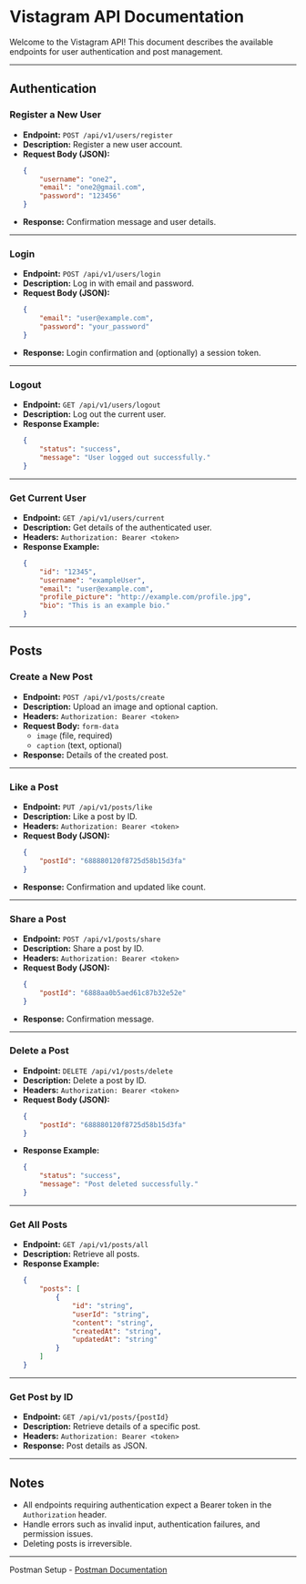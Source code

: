 # Vistagram API Documentation

Welcome to the Vistagram API! This document describes the available endpoints for user authentication and post management.

---

## Authentication

### Register a New User

- **Endpoint:** `POST /api/v1/users/register`
- **Description:** Register a new user account.
- **Request Body (JSON):**
    ```json
    {
        "username": "one2",
        "email": "one2@gmail.com",
        "password": "123456"
    }
    ```
- **Response:** Confirmation message and user details.

---

### Login

- **Endpoint:** `POST /api/v1/users/login`
- **Description:** Log in with email and password.
- **Request Body (JSON):**
    ```json
    {
        "email": "user@example.com",
        "password": "your_password"
    }
    ```
- **Response:** Login confirmation and (optionally) a session token.

---

### Logout

- **Endpoint:** `GET /api/v1/users/logout`
- **Description:** Log out the current user.
- **Response Example:**
    ```json
    {
        "status": "success",
        "message": "User logged out successfully."
    }
    ```

---

### Get Current User

- **Endpoint:** `GET /api/v1/users/current`
- **Description:** Get details of the authenticated user.
- **Headers:** `Authorization: Bearer <token>`
- **Response Example:**
    ```json
    {
        "id": "12345",
        "username": "exampleUser",
        "email": "user@example.com",
        "profile_picture": "http://example.com/profile.jpg",
        "bio": "This is an example bio."
    }
    ```

---

## Posts

### Create a New Post

- **Endpoint:** `POST /api/v1/posts/create`
- **Description:** Upload an image and optional caption.
- **Headers:** `Authorization: Bearer <token>`
- **Request Body:** `form-data`
    - `image` (file, required)
    - `caption` (text, optional)
- **Response:** Details of the created post.

---

### Like a Post

- **Endpoint:** `PUT /api/v1/posts/like`
- **Description:** Like a post by ID.
- **Headers:** `Authorization: Bearer <token>`
- **Request Body (JSON):**
    ```json
    {
        "postId": "688880120f8725d58b15d3fa"
    }
    ```
- **Response:** Confirmation and updated like count.

---

### Share a Post

- **Endpoint:** `POST /api/v1/posts/share`
- **Description:** Share a post by ID.
- **Headers:** `Authorization: Bearer <token>`
- **Request Body (JSON):**
    ```json
    {
        "postId": "6888aa0b5aed61c87b32e52e"
    }
    ```
- **Response:** Confirmation message.

---

### Delete a Post

- **Endpoint:** `DELETE /api/v1/posts/delete`
- **Description:** Delete a post by ID.
- **Headers:** `Authorization: Bearer <token>`
- **Request Body (JSON):**
    ```json
    {
        "postId": "688880120f8725d58b15d3fa"
    }
    ```
- **Response Example:**
    ```json
    {
        "status": "success",
        "message": "Post deleted successfully."
    }
    ```

---

### Get All Posts

- **Endpoint:** `GET /api/v1/posts/all`
- **Description:** Retrieve all posts.
- **Response Example:**
    ```json
    {
        "posts": [
            {
                "id": "string",
                "userId": "string",
                "content": "string",
                "createdAt": "string",
                "updatedAt": "string"
            }
        ]
    }
    ```

---

### Get Post by ID

- **Endpoint:** `GET /api/v1/posts/{postId}`
- **Description:** Retrieve details of a specific post.
- **Headers:** `Authorization: Bearer <token>`
- **Response:** Post details as JSON.

---

## Notes

- All endpoints requiring authentication expect a Bearer token in the `Authorization` header.
- Handle errors such as invalid input, authentication failures, and permission issues.
- Deleting posts is irreversible.

---


Postman Setup - [Postman Documentation](https://web.postman.co/workspace/My-Workspace~20747378-99bb-413f-82f8-d8bb6ebc276e/collection/28033151-48b58036-64c2-4b0b-865e-c69727b7fb55?action=share&source=copy-link&creator=28033151)